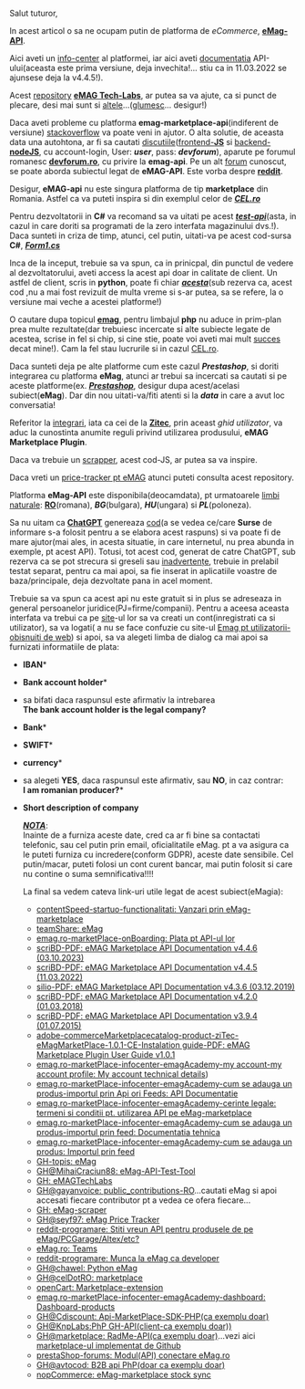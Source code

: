 Salut tuturor,

In acest articol o sa ne ocupam putin de platforma de *eCommerce*, [**eMag-API**](https://www.studocu.com/ro/document/universitatea-spiru-haret-bucuresti/managemaent-financiar-contabil/e-mag-marketplace-api-documentation-v4/29232142).

Aici aveti un [info-center](https://marketplace.emag.ro/infocenter/emag-academy/product-import-through-api-or-feeds/api-documentation/?lang=en) al platformei, iar aici aveti [documentatia](https://marketplace.emag.ro/documentation/api/external) API-ului(aceasta este prima versiune, deja invechita!... stiu ca in 11.03.2022 se ajunsese deja la v4.4.5!).

Acest [repository](https://github.com/topics/emag?o=desc&s=stars) [**eMAG Tech-Labs**](https://github.com/eMAGTechLabs), ar putea sa va ajute, ca si punct de plecare, desi mai sunt si [altele](https://github.com/cristianpana86/emag-herogame)...([glumesc](https://github.com/ucv/emag-hero)... desigur!)

Daca aveti probleme cu platforma **emag-marketplace-api**(indiferent de versiune) [stackoverflow](https://stackoverflow.com/questions/78647654/emag-marketplace-api-read-product-offer-filter-not-working) va poate veni in ajutor. O alta solutie, de aceasta data una autohtona, ar fi sa cautati [discutiile](https://devforum.ro/t/parere-portofoliu-emag-clone-m-as-putea-angaja-cu-el/15669)([frontend-**JS**](https://github.com/Wilted98/eMAG---front-end) si [backend-**nodeJS**](https://github.com/Wilted98/eMAG---Back-End), cu account-login, User: ***user***, pass: ***devforum***), aparute pe forumul romanesc [**devforum.ro**](https://devforum.ro/t/integrare-emag-prin-api/13114), cu privire la **emag-api**. Pe un alt [forum](https://www.reddit.com/r/programare/comments/z7z2s5/idei_de_proiecte_pentru_github/) cunoscut, se poate aborda subiectul legat de **eMAG-API**. Este vorba despre [**reddit**](https://www.reddit.com/r/programare/comments/wtfg3q/monitorizare_stoc_emag_sau_altex/).

Desigur, **eMAG-api** nu este singura platforma de tip **marketplace** din Romania. Astfel ca va puteti inspira si din exemplul celor de [***CEL.ro***](https://marketplace.cel.ro/?gad_source=1&gclid=Cj0KCQiA19e8BhCVARIsALpFMgFwgOMkzksPeIm9SexSqEjW2cKGCU68tfLIcaoBKSpdTovaCuHJutgaAsjZEALw_wcB)

Pentru dezvoltatorii in **C#** va recomand sa va uitati pe acest [***test-api***](https://github.com/Usergitbit/EmagAPITest/tree/master)(asta, in cazul in care doriti sa programati de la zero interfata magazinului dvs.!). Daca sunteti in criza de timp, atunci, cel putin, uitati-va pe acest cod-sursa **C#**, [***Form1.cs***](https://github.com/Usergitbit/EmagAPITest/blob/master/EmagAPITest/Form1.cs)

Inca de la inceput, trebuie sa va spun, ca in prinicpal, din punctul de vedere al dezvoltatorului,  aveti access la acest api doar in calitate de client. Un astfel de client, scris in **python**, poate fi chiar [***acesta***](https://github.com/chawel/python-emag)(sub rezerva ca, acest cod ,nu a mai fost revizuit de multa vreme si s-ar putea, sa se refere, la o versiune mai veche a acestei platforme!)

O cautare dupa topicul [**emag**](https://github.com/topics/emag?l=php&o=asc&s=updated), pentru limbajul **php** nu aduce in prim-plan prea multe rezultate(dar trebuiesc incercate si alte subiecte legate de acestea, scrise in fel si chip, si cine stie, poate voi aveti mai mult [succes](https://github.com/MihaiCraciun88/eMag-API-Test-Tool) decat mine!). Cam la fel stau lucrurile si in cazul [CEL.ro](https://github.com/celdotro/marketplace).

Daca sunteti deja pe alte platforme cum este cazul ***Prestashop***, si doriti integrarea cu platforma **eMag**, atunci ar trebui sa incercati sa cautati si pe aceste platforme(ex. [***Prestashop***](https://www.prestashop.com/forums/topic/445986-modul-api-conectare-emagro/), desigur dupa acest/acelasi subiect(**eMag**). Dar din nou uitati-va/fiti atenti  si la ***data*** in care a avut loc conversatia!

Referitor la [integrari](https://www.opencart.com/index.php?route=marketplace/extension/info&extension_id=22204&filter_download_id=38&filter_member=obsol), iata ca cei de la [**Zitec**](https://commercemarketplace.adobe.com/media/catalog/product/zitec-Zitec_Emkp-0-1-7-ce/user_guides.pdf), prin aceast *ghid utilizator*, va aduc la cunostinta anumite reguli privind utilizarea produsului, **eMAG Marketplace Plugin**.

Daca va trebuie un [scrapper](https://github.com/adelinaenache/emag-scraper), acest cod-JS, ar putea sa va inspire.

Daca vreti un [price-tracker pt eMAG](https://github.com/QQlesQ/Emag-Price-Tracker-and-Database) atunci puteti consulta acest repository.

Platforma **eMag-API** este disponibila(deocamdata), pt urmatoarele [limbi naturale](https://marketplace.emag.ro/infocenter/?cmpid=284464&utm_source=google&utm_medium=cpc&utm_campaign=Search%20Marketplace%202018&utm_content=34568669730&gad_source=1&gclid=Cj0KCQiA19e8BhCVARIsALpFMgEaUFlRtt1TBIrMH-yZd_PrKRJ4Hjbs_JrRqrFkBHzGUE2sJVdlVVQaAs7kEALw_wcB): [**RO**](https://github.com/Alegzandra/nlp-data-augmentation-for-romanian)(romana), ***BG***(bulgara), ***HU***(ungara) si ***PL***(poloneza).

Sa nu uitam ca [**ChatGPT**](https://chat.openai.com/) genereaza [cod](https://chatgpt.com/share/67962f5f-5b34-800b-9d64-43a7f7291b3a)(a se vedea ce/care **Surse** de informare s-a folosit pentru a se elabora acest raspuns) si va poate fi de mare ajutor(mai ales, in acesta situatie, in care internetul, nu prea abunda in exemple, pt acest API).
Totusi, tot acest cod, generat de catre ChatGPT, sub rezerva ca se pot strecura si greseli sau [inadvertențe](https://m.dex.ro/inadverten%C8%9B%C4%83), trebuie in prelabil testat separat, pentru ca mai apoi, sa fie inserat in aplicatiile voastre de baza/principale, deja dezvoltate pana in acel moment.

Trebuie sa va spun ca acest api nu este gratuit si in plus se adreseaza in general persoanelor juridice(PJ=firme/companii).
Pentru a aceesa aceasta interfata va trebui ca pe [site](https://marketplace.emag.ro/infocenter/emag-academy/?lang=en)-ul lor sa va creati un cont(inregistrati ca si utilizator), sa va logati( a nu se face confuzie cu site-ul [Emag pt utilizatorii-obisnuiti de web](https://github.com/mozilla/contain-facebook/issues/432)) si apoi, sa va alegeti limba de dialog ca mai apoi sa furnizati informatiile de plata:
 - **IBAN***
 - **Bank account holder***
 - sa bifati daca raspunsul este afirmativ la intrebarea<br/>
   **The bank account holder is the legal company?**
 - **Bank***
 - **SWIFT***
 - **currency***
 - sa alegeti **YES**, daca raspunsul este afirmativ, sau **NO**, in caz contrar:<br/>
  **I am romanian producer?*** 
 - **Short description of company**

   [***NOTA***](https://github.com/eMAGTechLabs/emag-vuejs-lib):<br/>
   Inainte de a furniza aceste date, cred ca ar fi bine sa contactati telefonic, sau cel putin prin email, oficialitatile eMag. pt a va asigura ca le puteti furniza cu incredere(conform GDPR), aceste date sensibile. Cel putin/macar, puteti folosi un cont curent  bancar, mai putin folosit si care nu contine o suma semnificativa!!!!

   La final sa vedem cateva link-uri utile legat de acest subiect(eMagia):

    - [contentSpeed-startuo-functionalitati: Vanzari prin eMag-marketplace](https://www.contentspeed.ro/startup/functionalitati/vanzari-prin-emag-marketplace)
    - [teamShare: eMag](https://www.teamshare.ro/emag)
    - [emag.ro-marketPlace-onBoarding: Plata pt API-ul lor](https://marketplace.emag.ro/onboarding/sign-up/145309?token=tMDV9yGbgkH1L6F074uW)
    - [scriBD-PDF: eMAG Marketplace API Documentation v4.4.6 (03.10.2023)](https://www.scribd.com/document/680003369/EMAG-Marketplace-API-Documentation-v4-4-6)
    - [scriBD-PDF: eMAG Marketplace API Documentation v4.4.5 (11.03.2022)](https://www.scribd.com/document/670499687/EMAG-Marketplace-API-Documentation-v4-4-5)
    - [silio-PDF: eMAG Marketplace API Documentation v4.3.6 (03.12.2019)](https://silio.ro/index.php?route=product/product/getProductAttachmentFile&attachment_id=263)
    - [scriBD-PDF: eMAG Marketplace API Documentation v4.2.0 (01.03.2018)](https://www.scribd.com/document/376969923/EMAG-Marketplace-API-Documentation-v4-2-0)
    - [scriBD-PDF: eMAG Marketplace API Documentation v3.9.4 (01.07.2015)](https://www.scribd.com/document/358215315/EMAG-Marketplace-API-Documentation-v3-9-4)
    - [adobe-commerceMarketplacecatalog-product-ziTec-eMagMarketPlace-1.0.1-CE-Instalation guide-PDF: eMAG Marketplace Plugin User Guide v1.0.1](https://commercemarketplace.adobe.com/media/catalog/product/zitec-emagmarketplace-1-0-1-ce/installation_guides.pdf)
    - [emag.ro-marketPlace-infocenter-emagAcademy-my account-my account profile: My account technical details](https://marketplace.emag.ro/infocenter/emag-academy/my-account/my-account-profile/my-account-technical-details/?lang=en))
    - [emag.ro-marketPlace-infocenter-emagAcademy-cum se adauga un produs-importul prin Api ori Feeds: API Documentatie](https://marketplace.emag.ro/infocenter/emag-academy/how-to-add-a-product/product-import-through-api-or-feeds/api-documentation/?lang=en)
    - [emag.ro-marketPlace-infocenter-emagAcademy-cerinte legale: termeni si conditii pt. utilizarea API pe eMag-marketplace](https://marketplace.emag.ro/infocenter/emag-academy/cerinte-legale/termeni-si-conditii-pentru-utilizarea-api-pe-emag-marketplace/)
    - [emag.ro-marketPlace-infocenter-emagAcademy-cum se adauga un produs-importul prin feed: Documentatia tehnica](https://marketplace.emag.ro/infocenter/emag-academy/cum-se-adauga-un-produs/importul-prin-feed/documentatie-tehnica/)
    - [emag.ro-marketPlace-infocenter-emagAcademy-cum se adauga un produs: Importul prin feed](https://marketplace.emag.ro/infocenter/emag-academy/cum-se-adauga-un-produs/importul-prin-feed/)
    - [GH-topis: eMag](https://github.com/topics/emag)
    - [GH@MihaiCraciun88: eMag-API-Test-Tool](https://github.com/MihaiCraciun88/eMag-API-Test-Tool)
    - [GH: eMAGTechLabs](https://github.com/eMAGTechLabs)
    - [GH@gayanvoice: public_contributions-RO](https://github.com/gayanvoice/top-github-users/blob/main/markdown/public_contributions/romania.md)...cautati eMag si apoi accesati fiecare contributor pt a vedea ce ofera fiecare...
    - [GH: eMag-scraper](https://github.com/topics/emag-scraper)
    - [GH@seyf97: eMag Price Tracker](https://github.com/seyf97/eMAG-Price-Tracker)
    - [reddit-programare: Stiti vreun API pentru produsele de pe eMag/PCGarage/Altex/etc?](https://www.reddit.com/r/programare/comments/qqv43m/stiti_vreun_api_pentru_produsele_de_pe/)
    - [eMag.ro: Teams](https://teams.emag.ro/)
    - [reddit-programare: Munca la eMag ca developer](https://www.reddit.com/r/programare/comments/t3eit4/munca_ca_developer_in_emag/)
    - [GH@chawel: Python eMag](https://github.com/chawel/python-emag)
    - [GH@celDotRO: marketplace](https://github.com/celdotro/marketplace)
    - [openCart: Marketplace-extension](https://www.opencart.com/index.php?route=marketplace/extension/info&extension_id=22204&filter_download_id=38&filter_member=obsol)
    - [emag.ro-marketPlace-infocenter-emagAcademy-dashboard: Dashboard-products](https://marketplace.emag.ro/infocenter/emag-academy/dashboard/dashboard-products/?lang=en)
    - [GH@Cdiscount: Api-MarketPlace-SDK-PHP(ca exemplu doar)](https://github.com/Cdiscount/API-MarketPlace-SDK-PHP)
    - [GH@KnpLabs:PhP GH-API(client-ca exemplu doar))](https://github.com/KnpLabs/php-github-api)
    - [GH@marketplace: RadMe-API(ca exemplu doar)](https://github.com/marketplace/readme-api)...vezi aici [marketplace-ul implementat de Github](https://github.com/marketplace?type=apps)
    - [prestaShop-forums: Modul(API) conectare eMag.ro](https://www.prestashop.com/forums/topic/445986-modul-api-conectare-emagro/)
    - [GH@avtocod: B2B api PhP(doar ca exemplu doar)](https://github.com/avtocod/b2b-api-php)
    - [nopCommerce: eMag-marketplace stock sync](https://www.nopcommerce.com/en/emag-marketplace-stock-sync)




